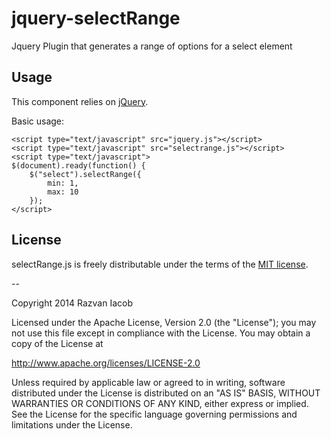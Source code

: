 jquery-selectRange
==================

Jquery Plugin that generates a range of options for a select element

## Usage

This component relies on [jQuery](http://jquery.com/).

Basic usage:

```
<script type="text/javascript" src="jquery.js"></script>
<script type="text/javascript" src="selectrange.js"></script>
<script type="text/javascript">
$(document).ready(function() {
    $("select").selectRange({
        min: 1,
        max: 10
    });
</script>
```

## License

selectRange.js is freely distributable under the terms of the [MIT license](LICENSE).

[license-image]: http://img.shields.io/badge/license-MIT-blue.svg?style=flat
[license-url]: LICENSE

--

Copyright 2014 Razvan Iacob

Licensed under the Apache License, Version 2.0 (the "License");
you may not use this file except in compliance with the License.
You may obtain a copy of the License at

   http://www.apache.org/licenses/LICENSE-2.0

Unless required by applicable law or agreed to in writing, software
distributed under the License is distributed on an "AS IS" BASIS,
WITHOUT WARRANTIES OR CONDITIONS OF ANY KIND, either express or implied.
See the License for the specific language governing permissions and
limitations under the License.
